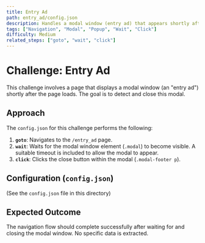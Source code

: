 ```yaml
---
title: Entry Ad
path: entry_ad/config.json
description: Handles a modal window (entry ad) that appears shortly after page load. Waits for the modal and clicks the close button.
tags: ["Navigation", "Modal", "Popup", "Wait", "Click"]
difficulty: Medium
related_steps: ["goto", "wait", "click"]
---
```


# Challenge: Entry Ad

This challenge involves a page that displays a modal window (an "entry ad") shortly after the page loads. The goal is to detect and close this modal.

## Approach

The `config.json` for this challenge performs the following:

1.  **`goto`**: Navigates to the `/entry_ad` page.
2.  **`wait`**: Waits for the modal window element (`.modal`) to become visible. A suitable timeout is included to allow the modal to appear.
3.  **`click`**: Clicks the close button within the modal (`.modal-footer p`).

## Configuration (`config.json`)

(See the `config.json` file in this directory)

## Expected Outcome

The navigation flow should complete successfully after waiting for and closing the modal window. No specific data is extracted.
